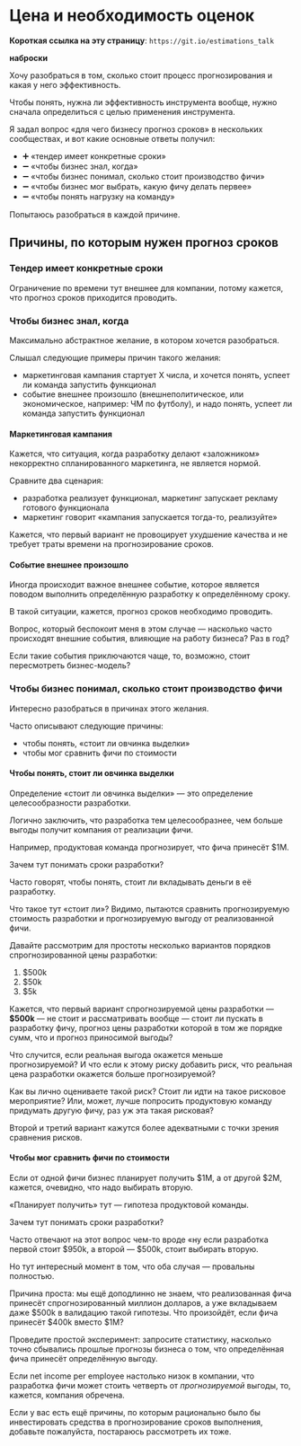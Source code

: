 # Цена и необходимость оценок

**Короткая ссылка на эту страницу**: `https://git.io/estimations_talk`

**наброски**

Хочу разобраться в том, сколько стоит процесс прогнозирования и какая у него эффективность.

Чтобы понять, нужна ли эффективность инструмента вообще, нужно сначала определиться с целью применения инструмента.

Я задал вопрос «для чего бизнесу прогноз сроков» в нескольких сообществах, и вот какие основные ответы получил:

- :heavy_plus_sign: «тендер имеет конкретные сроки»
- :heavy_minus_sign: «чтобы бизнес знал, когда»
- :heavy_minus_sign: «чтобы бизнес понимал, сколько стоит производство фичи»
- :heavy_minus_sign: «чтобы бизнес мог выбрать, какую фичу делать первее»
- :heavy_minus_sign: «чтобы понять нагрузку на команду»

Попытаюсь разобраться в каждой причине.

## Причины, по которым нужен прогноз сроков

### Тендер имеет конкретные сроки

Ограничение по времени тут внешнее для компании, потому кажется, что прогноз сроков приходится проводить.

### Чтобы бизнес знал, когда

Максимально абстрактное желание, в котором хочется разобраться.

Слышал следующие примеры причин такого желания:
- маркетинговая кампания стартует Х числа, и хочется понять, успеет ли команда запустить функционал
- событие внешнее произошло (внешнеполитическое, или экономическое, например: ЧМ по футболу), и надо понять, успеет ли команда запустить функционал

#### Маркетинговая кампания

Кажется, что ситуация, когда разработку делают «заложником» некорректно спланированного маркетинга, не является нормой.

Сравните два сценария:
- разработка реализует функционал, маркетинг запускает рекламу готового функционала
- маркетинг говорит «кампания запускается тогда-то, реализуйте»

Кажется, что первый вариант не провоцирует ухудшение качества и не требует траты времени на прогнозирование сроков.

#### Событие внешнее произошло

Иногда происходит важное внешнее событие, которое является поводом выполнить определённую разработку к определённому сроку.

В такой ситуации, кажется, прогноз сроков необходимо проводить.

Вопрос, который беспокоит меня в этом случае — насколько часто происходят внешние события, влияющие на работу бизнеса? Раз в год?

Если такие события приключаются чаще, то, возможно, стоит пересмотреть бизнес-модель?

### Чтобы бизнес понимал, сколько стоит производство фичи

Интересно разобраться в причинах этого желания.

Часто описывают следующие причины:
- чтобы понять, «стоит ли овчинка выделки»
- чтобы мог сравнить фичи по стоимости

#### Чтобы понять, стоит ли овчинка выделки

Определение «стоит ли овчинка выделки» — это определение целесообразности разработки.

Логично заключить, что разработка тем целесообразнее, чем больше выгоды получит компания от реализации фичи.

Например, продуктовая команда прогнозирует, что фича принесёт $1M.

Зачем тут понимать сроки разработки?

Часто говорят, чтобы понять, стоит ли вкладывать деньги в её разработку.

Что такое тут «стоит ли»? Видимо, пытаются сравнить прогнозируемую стоимость разработки и прогнозируемую выгоду от реализованной фичи.

Давайте рассмотрим для простоты несколько вариантов порядков спрогнозированной цены разработки:
1. $500k
2. $50k
3. $5k

Кажется, что первый вариант спрогнозируемой цены разработки — **$500k** — не стоит и рассматривать вообще — стоит ли пускать в разработку фичу, прогноз цены разработки которой в том же порядке сумм, что и прогноз приносимой выгоды?

Что случится, если реальная выгода окажется меньше прогнозируемой? И что если к этому риску добавить риск, что реальная цена разработки окажется больше прогнозируемой?

Как вы лично оцениваете такой риск? Стоит ли идти на такое рисковое мероприятие? Или, может, лучше попросить продуктовую команду придумать другую фичу, раз уж эта такая рисковая?

Второй и третий вариант кажутся более адекватными с точки зрения сравнения рисков.


#### Чтобы мог сравнить фичи по стоимости

Если от одной фичи бизнес планирует получить $1M, а от другой $2M, кажется, очевидно, что надо выбирать вторую.

«Планирует получить» тут — гипотеза продуктовой команды.

Зачем тут понимать сроки разработки?

Часто отвечают на этот вопрос чем-то вроде «ну если разработка первой стоит $950k, а второй — $500k, стоит выбирать вторую.

Но тут интересный момент в том, что оба случая — провальны полностью.

Причина проста: мы ещё доподлинно не знаем, что реализованная фича принесёт спрогнозированный миллион долларов, а уже вкладываем даже $500k в валидацию такой гипотезы. Что произойдёт, если фича принесёт $400k вместо $1M?

Проведите простой эксперимент: запросите статистику, насколько точно сбывались прошлые прогнозы бизнеса о том, что определённая фича принесёт определённую выгоду.

Если net income per employee настолько низок в компании, что разработка фичи может стоить четверть от _прогнозируемой_ выгоды, то, кажется, компания обречена.


Если у вас есть ещё причины, по которым рационально было бы инвестировать средства в прогнозирование сроков выполнения, добавьте пожалуйста, постараюсь рассмотреть их тоже.

